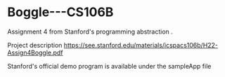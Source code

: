 # Boggle---CS106B

Assignment 4 from Stanford's programming abstraction .

Project description https://see.stanford.edu/materials/icspacs106b/H22-Assign4Boggle.pdf

Stanford's official demo program is available under the sampleApp file 

